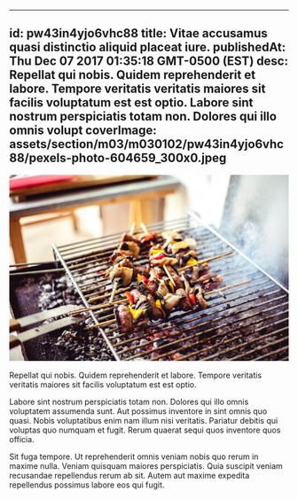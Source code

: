 
---
id: pw43in4yjo6vhc88
title: Vitae accusamus quasi distinctio aliquid placeat iure.
publishedAt: Thu Dec 07 2017 01:35:18 GMT-0500 (EST)
desc: Repellat qui nobis. Quidem reprehenderit et labore. Tempore veritatis veritatis maiores sit facilis voluptatum est est optio. Labore sint nostrum perspiciatis totam non. Dolores qui illo omnis volupt
coverImage: assets/section/m03/m030102/pw43in4yjo6vhc88/pexels-photo-604659_300x0.jpeg
---

![image from pexels.com](assets/section/m03/m030102/pw43in4yjo6vhc88/pexels-photo-604659.jpeg)

Repellat qui nobis. Quidem reprehenderit et labore. Tempore veritatis veritatis maiores sit facilis voluptatum est est optio.
 
Labore sint nostrum perspiciatis totam non. Dolores qui illo omnis voluptatem assumenda sunt. Aut possimus inventore in sint omnis quo quasi. Nobis voluptatibus enim nam illum nisi veritatis. Pariatur debitis qui voluptas quo numquam et fugit. Rerum quaerat sequi quos inventore quos officia.
 
Sit fuga tempore. Ut reprehenderit omnis veniam nobis quo rerum in maxime nulla. Veniam quisquam maiores perspiciatis. Quia suscipit veniam recusandae repellendus rerum ab sit. Autem aut maxime expedita repellendus possimus labore eos qui fugit.

